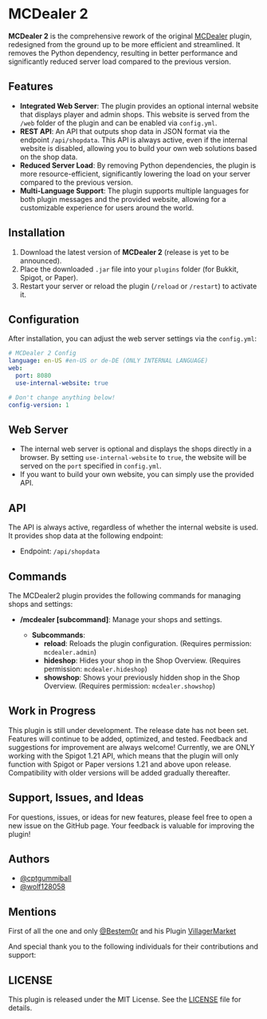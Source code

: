 
# MCDealer 2

**MCDealer 2** is the comprehensive rework of the original [MCDealer](https://github.com/CptGummiball/MC-Dealer) plugin, redesigned from the ground up to be more efficient and streamlined. It removes the Python dependency, resulting in better performance and significantly reduced server load compared to the previous version.


## Features

- **Integrated Web Server**: The plugin provides an optional internal website that displays player and admin shops. This website is served from the `/web` folder of the plugin and can be enabled via `config.yml`.
- **REST API**: An API that outputs shop data in JSON format via the endpoint `/api/shopdata`. This API is always active, even if the internal website is disabled, allowing you to build your own web solutions based on the shop data.
- **Reduced Server Load**: By removing Python dependencies, the plugin is more resource-efficient, significantly lowering the load on your server compared to the previous version.
- **Multi-Language Support**: The plugin supports multiple languages for both plugin messages and the provided website, allowing for a customizable experience for users around the world.


## Installation

1. Download the latest version of **MCDealer 2** (release is yet to be announced).
2. Place the downloaded `.jar` file into your `plugins` folder (for Bukkit, Spigot, or Paper).
3. Restart your server or reload the plugin (`/reload` or `/restart`) to activate it.

    
## Configuration
After installation, you can adjust the web server settings via the `config.yml`:
```yaml
# MCDealer 2 Config
language: en-US #en-US or de-DE (ONLY INTERNAL LANGUAGE)
web:
  port: 8080
  use-internal-website: true

# Don't change anything below!
config-version: 1
````
## Web Server
- The internal web server is optional and displays the shops directly in a browser. By setting `use-internal-website` to `true`, the website will be served on the `port` specified in `config.yml`.
- If you want to build your own website, you can simply use the provided API.
## API
The API is always active, regardless of whether the internal website is used. It provides shop data at the following endpoint:

- Endpoint: `/api/shopdata`

## Commands

The MCDealer2 plugin provides the following commands for managing shops and settings:

- **/mcdealer [subcommand]**: Manage your shops and settings.

    - **Subcommands**:
        - **reload**: Reloads the plugin configuration. (Requires permission: `mcdealer.admin`)
        - **hideshop**: Hides your shop in the Shop Overview. (Requires permission: `mcdealer.hideshop`)
        - **showshop**: Shows your previously hidden shop in the Shop Overview. (Requires permission: `mcdealer.showshop`)

## Work in Progress
This plugin is still under development. The release date has not been set. Features will continue to be added, optimized, and tested. Feedback and suggestions for improvement are always welcome!
Currently, we are ONLY working with the Spigot 1.21 API, which means that the plugin will only function with Spigot or Paper versions 1.21 and above upon release. Compatibility with older versions will be added gradually thereafter.
## Support, Issues, and Ideas
For questions, issues, or ideas for new features, please feel free to open a new issue on the GitHub page. Your feedback is valuable for improving the plugin!
## Authors

- [@cptgummiball](https://www.github.com/cptgummiball)
- [@wolf128058](https://www.github.com/wolf128058)


## Mentions

First of all the one and only [@Bestem0r](https://github.com/Bestem0r) and his Plugin [VillagerMarket](https://github.com/Bestem0r/VillagerMarket)

And special thank you to the following individuals for their contributions and support:

## LICENSE
This plugin is released under the MIT License. See the [LICENSE](LICENSE) file for details.
